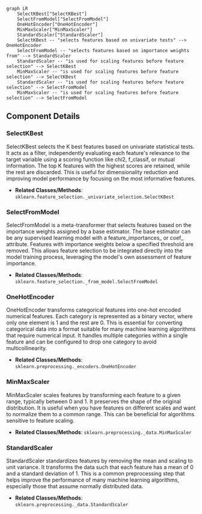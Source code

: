 ```mermaid
graph LR
    SelectKBest["SelectKBest"]
    SelectFromModel["SelectFromModel"]
    OneHotEncoder["OneHotEncoder"]
    MinMaxScaler["MinMaxScaler"]
    StandardScaler["StandardScaler"]
    SelectKBest -- "selects features based on univariate tests" --> OneHotEncoder
    SelectFromModel -- "selects features based on importance weights from" --> StandardScaler
    StandardScaler -- "is used for scaling features before feature selection" --> SelectKBest
    MinMaxScaler -- "is used for scaling features before feature selection" --> SelectKBest
    StandardScaler -- "is used for scaling features before feature selection" --> SelectFromModel
    MinMaxScaler -- "is used for scaling features before feature selection" --> SelectFromModel
```

## Component Details

### SelectKBest
SelectKBest selects the K best features based on univariate statistical tests. It acts as a filter, independently evaluating each feature's relevance to the target variable using a scoring function like chi2, f_classif, or mutual information. The top K features with the highest scores are retained, while the rest are discarded. This is useful for dimensionality reduction and improving model performance by focusing on the most informative features.
- **Related Classes/Methods**: `sklearn.feature_selection._univariate_selection.SelectKBest`

### SelectFromModel
SelectFromModel is a meta-transformer that selects features based on the importance weights assigned by a base estimator. The base estimator can be any supervised learning model with a feature_importances_ or coef_ attribute. Features with importance weights below a specified threshold are removed. This allows feature selection to be integrated directly into the model training process, leveraging the model's own assessment of feature importance.
- **Related Classes/Methods**: `sklearn.feature_selection._from_model.SelectFromModel`

### OneHotEncoder
OneHotEncoder transforms categorical features into one-hot encoded numerical features. Each category is represented as a binary vector, where only one element is 1 and the rest are 0. This is essential for converting categorical data into a format suitable for many machine learning algorithms that require numerical input. It handles multiple categories within a single feature and can be configured to drop one category to avoid multicollinearity.
- **Related Classes/Methods**: `sklearn.preprocessing._encoders.OneHotEncoder`

### MinMaxScaler
MinMaxScaler scales features by transforming each feature to a given range, typically between 0 and 1. It preserves the shape of the original distribution. It is useful when you have features on different scales and want to normalize them to a common range. This can be beneficial for algorithms sensitive to feature scaling.
- **Related Classes/Methods**: `sklearn.preprocessing._data.MinMaxScaler`

### StandardScaler
StandardScaler standardizes features by removing the mean and scaling to unit variance. It transforms the data such that each feature has a mean of 0 and a standard deviation of 1. This is a common preprocessing step that helps improve the performance of many machine learning algorithms, especially those that assume normally distributed data.
- **Related Classes/Methods**: `sklearn.preprocessing._data.StandardScaler`
